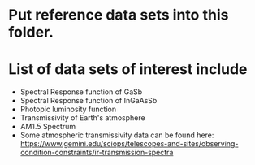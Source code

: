# Put reference data sets into this folder.
# List of data sets of interest include
- Spectral Response function of GaSb
- Spectral Response function of InGaAsSb
- Photopic luminosity function
- Transmissivity of Earth's atmosphere
- AM1.5 Spectrum
- Some atmospheric transmissivity data can be found here: https://www.gemini.edu/sciops/telescopes-and-sites/observing-condition-constraints/ir-transmission-spectra
